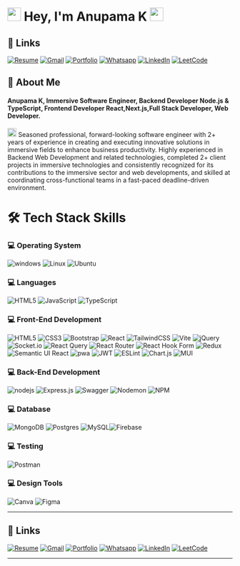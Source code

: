 # <img src="animated/rabbit.gif" height="30" /> Hey, I'm Anupama K <img src="animated/hands.gif" height="30" />

## 🔗 Links

[![Resume](https://img.shields.io/badge/Resume-%239146FF.svg?logo=read-the-docs&logoColor=white)](https://drive.google.com/file/d/1O9r2xTgOXSqtXbzT7Rzb1wEei1O70FyE/view?usp=sharing) [![Gmail](https://img.shields.io/badge/Gmail-%23FF4500.svg?logo=Gmail&logoColor=white)](mailto:anupamasanthosh730@gmail.com) [![Portfolio](https://img.shields.io/badge/-Portfolio-FE7A16?logo=Google-chrome&logoColor=white)](https://linktr.ee/abdulvahabaa) [![Whatsapp](https://img.shields.io/badge/-WhatsApp-green?logo=WhatsApp&logoColor=white)](https://wa.me/+917306220932) [![LinkedIn](https://img.shields.io/badge/LinkedIn-%230077B5.svg?logo=linkedin&logoColor=white)](https://www.linkedin.com/in/anupama-k-bb5b03219/)  [![LeetCode](https://img.shields.io/badge/LeetCode-FE7A16.svg?logo=leetcode&logoColor=white)](https://leetcode.com/u/__Anupama/) 

## 🚀 About Me

#### **Anupama K**, Immersive Software Engineer, Backend Developer Node.js & TypeScript, Frontend Developer React,Next.js,Full Stack Developer, Web Developer.

<img src="animated/light_1.gif" height="20px" /> Seasoned professional, forward-looking software engineer with 2+ years of experience in creating and executing innovative solutions in immersive fields to enhance business productivity. Highly experienced in Backend Web Development and related technologies, completed 2+ client projects in immersive technologies and consistently recognized for its contributions to the immersive sector and web developments, and skilled at coordinating cross-functional teams in a fast-paced deadline-driven environment.


# 🛠️ Tech Stack Skills

### 💻 Operating System

![windows](https://img.shields.io/badge/windows-%230769AD.svg?style=for-the-badge&logo=windows&logoColor=white) ![Linux](https://img.shields.io/badge/Linux-%2307405e.svg?style=for-the-badge&logo=Linux&logoColor=white) ![Ubuntu](https://img.shields.io/badge/ubuntu-%23E34F26.svg?style=for-the-badge&logo=ubuntu&logoColor=white)

### 💻 Languages

 ![HTML5](https://img.shields.io/badge/html5-%23E34F26.svg?style=for-the-badge&logo=html5&logoColor=white) ![JavaScript](https://img.shields.io/badge/javascript-%23323330.svg?style=for-the-badge&logo=javascript&logoColor=%23F7DF1E) ![TypeScript](https://img.shields.io/badge/typescript-%23007ACC.svg?style=for-the-badge&logo=typescript&logoColor=white)

### 💻 Front-End Development

![HTML5](https://img.shields.io/badge/html5-%23E34F26.svg?style=for-the-badge&logo=html5&logoColor=white) ![CSS3](https://img.shields.io/badge/css3-%231572B6.svg?style=for-the-badge&logo=css3&logoColor=white) ![Bootstrap](https://img.shields.io/badge/bootstrap-%238511FA.svg?style=for-the-badge&logo=bootstrap&logoColor=white) ![React](https://img.shields.io/badge/react-%2320232a.svg?style=for-the-badge&logo=react&logoColor=%2361DAFB) ![TailwindCSS](https://img.shields.io/badge/tailwindcss-%2338B2AC.svg?style=for-the-badge&logo=tailwind-css&logoColor=white) ![Vite](https://img.shields.io/badge/vite-%23646CFF.svg?style=for-the-badge&logo=vite&logoColor=white) ![jQuery](https://img.shields.io/badge/jquery-%230769AD.svg?style=for-the-badge&logo=jquery&logoColor=white) ![Socket.io](https://img.shields.io/badge/Socket.io-black?style=for-the-badge&logo=socket.io&badgeColor=010101) ![React Query](https://img.shields.io/badge/-React%20Query-FF4154?style=for-the-badge&logo=react%20query&logoColor=white) ![React Router](https://img.shields.io/badge/React_Router-CA4245?style=for-the-badge&logo=react-router&logoColor=white) ![React Hook Form](https://img.shields.io/badge/React%20Hook%20Form-%23EC5990.svg?style=for-the-badge&logo=reacthookform&logoColor=white) ![Redux](https://img.shields.io/badge/redux-%23593d88.svg?style=for-the-badge&logo=redux&logoColor=white) ![Semantic UI React](https://img.shields.io/badge/Semantic%20UI%20React-%2335BDB2.svg?style=for-the-badge&logo=SemanticUIReact&logoColor=white) ![pwa](https://img.shields.io/badge/Progressive_Web_App-4285F4?style=for-the-badge&logo=googlechrome&logoColor=white) ![JWT](https://img.shields.io/badge/JWT-black?style=for-the-badge&logo=JSON%20web%20tokens) ![ESLint](https://img.shields.io/badge/ESLint-4B3263?style=for-the-badge&logo=eslint&logoColor=white) ![Chart.js](https://img.shields.io/badge/chart.js-F5788D.svg?style=for-the-badge&logo=chart.js&logoColor=white) ![MUI](https://img.shields.io/badge/MUI-%230081CB.svg?style=for-the-badge&logo=mui&logoColor=white)


### 💻 Back-End Development

![nodejs](https://img.shields.io/badge/Node.js-43853D?style=for-the-badge&logo=node.js&logoColor=white) ![Express.js](https://img.shields.io/badge/express.js-%23404d59.svg?style=for-the-badge&logo=express&logoColor=%2361DAFB) ![Swagger](https://img.shields.io/badge/-Swagger-%23Clojure?style=for-the-badge&logo=swagger&logoColor=white) ![Nodemon](https://img.shields.io/badge/NODEMON-%23323330.svg?style=for-the-badge&logo=nodemon&logoColor=%BBDEAD) ![NPM](https://img.shields.io/badge/NPM-%23CB3837.svg?style=for-the-badge&logo=npm&logoColor=white)  


<!-- ![graphql](https://img.shields.io/badge/GraphQL-ff3399?style=for-the-badge&logo=graphql&logoColor=white) -->

### 💻 Database

 ![MongoDB](https://img.shields.io/badge/MongoDB-%234ea94b.svg?style=for-the-badge&logo=mongodb&logoColor=white) ![Postgres](https://img.shields.io/badge/postgres-%23316192.svg?style=for-the-badge&logo=postgresql&logoColor=white) ![MySQL](https://img.shields.io/badge/mysql-%2300000f.svg?style=for-the-badge&logo=mysql&logoColor=white)![Firebase](https://img.shields.io/badge/firebase-%23039BE5.svg?style=for-the-badge&logo=firebase)

 <!-- ![Neo4J](https://img.shields.io/badge/Neo4j-008CC1?style=for-the-badge&logo=neo4j&logoColor=white)![SQLite](https://img.shields.io/badge/sqlite-%2307405e.svg?style=for-the-badge&logo=sqlite&logoColor=white)  ![Redis](https://img.shields.io/badge/redis-%23DD0031.svg?style=for-the-badge&logo=redis&logoColor=white) ![Heroku](https://img.shields.io/badge/heroku-%23430098.svg?style=for-the-badge&logo=heroku&logoColor=white)   -->

### 💻 Testing

 ![Postman](https://img.shields.io/badge/Postman-FF6C37?style=for-the-badge&logo=postman&logoColor=white)


<!-- ![Kubernetes](https://img.shields.io/badge/kubernetes-%23326ce5.svg?style=for-the-badge&logo=kubernetes&logoColor=white)  ![Azure](https://img.shields.io/badge/azure-%230072C6.svg?style=for-the-badge&logo=microsoftazure&logoColor=white) -->

### 💻 Design Tools

![Canva](https://img.shields.io/badge/Canva-%2300C4CC.svg?style=for-the-badge&logo=Canva&logoColor=white) ![Figma](https://img.shields.io/badge/figma-%23F24E1E.svg?style=for-the-badge&logo=figma&logoColor=white)

---

## 🔗 Links

[![Resume](https://img.shields.io/badge/Resume-%239146FF.svg?logo=read-the-docs&logoColor=white)](https://drive.google.com/file/d/1O9r2xTgOXSqtXbzT7Rzb1wEei1O70FyE/view?usp=sharing) [![Gmail](https://img.shields.io/badge/Gmail-%23FF4500.svg?logo=Gmail&logoColor=white)](mailto:anupamasanthosh730@gmail.com) [![Portfolio](https://img.shields.io/badge/-Portfolio-FE7A16?logo=Google-chrome&logoColor=white)](https://linktr.ee/abdulvahabaa) [![Whatsapp](https://img.shields.io/badge/-WhatsApp-green?logo=WhatsApp&logoColor=white)](https://wa.me/+917306220932) [![LinkedIn](https://img.shields.io/badge/LinkedIn-%230077B5.svg?logo=linkedin&logoColor=white)](https://www.linkedin.com/in/anupama-k-bb5b03219/)  [![LeetCode](https://img.shields.io/badge/LeetCode-FE7A16.svg?logo=leetcode&logoColor=white)](https://leetcode.com/u/__Anupama/) 

---


<!-- Proudly created with GPRM ( https://gprm.itsvg.in ) -->
